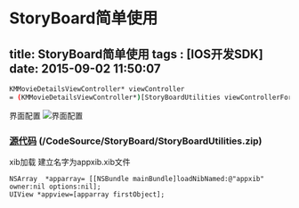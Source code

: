﻿# StoryBoard简单使用
title: StoryBoard简单使用
tags : [IOS开发SDK]
date: 2015-09-02 11:50:07
---

```bash
KMMovieDetailsViewController* viewController 
= (KMMovieDetailsViewController*)[StoryBoardUtilities viewControllerForStoryboardName:@"KMMovieDetailsStoryboard" class:[KMMovieDetailsViewController class]];
```
界面配置
![界面配置](/MyImage/StoryBoard/StoryBoard.png)

### [源代码](/CodeSource/StoryBoard/StoryBoardUtilities.zip) (/CodeSource/StoryBoard/StoryBoardUtilities.zip)

xib加载  建立名字为appxib.xib文件
```object-c
NSArray  *apparray= [[NSBundle mainBundle]loadNibNamed:@"appxib" owner:nil options:nil];
UIView *appview=[apparray firstObject];
```







